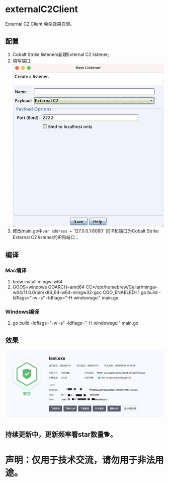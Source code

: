 # externalC2Client
External C2 Client 免杀效果自测。 
## 配置
1. Cobalt Strike listeners新建External C2 listener;
2. 填写端口;
![配置.png](https://github.com/Ed1s0nZ/externalC2Client/blob/main/%E9%85%8D%E7%BD%AE.png?raw=true)
3. 修改main.go中`var address = `127.0.0.1:8080``的IP和端口为Cobalt Strike External C2 listener的IP和端口；
## 编译
### Mac编译
1. brew install mingw-w64
2. GOOS=windows GOARCH=amd64 CC=/opt/homebrew/Cellar/mingw-w64/11.0.0/bin/x86_64-w64-mingw32-gcc CGO_ENABLED=1 go build -ldflags="-w -s" -ldflags="-H windowsgui" main.go
### Windows编译
1. go build -ldflags="-w -s" -ldflags="-H windowsgui" main.go
## 效果
![效果.png](https://github.com/Ed1s0nZ/externalC2Client/blob/main/%E6%95%88%E6%9E%9C.png?raw=true)
## 持续更新中，更新频率看star数量🐕。
# 声明：仅用于技术交流，请勿用于非法用途。


